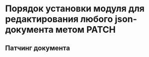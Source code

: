 # Порядок установки модуля для редактирования любого json-документа метом PATCH

## Патчинг документа 
